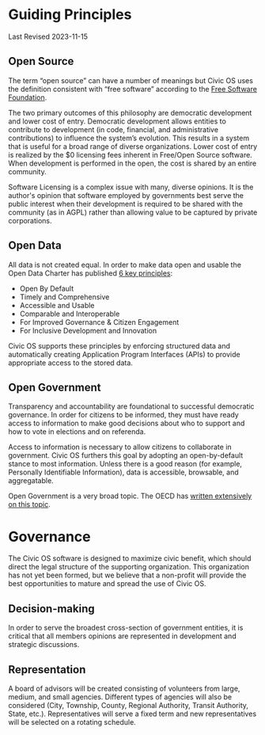 # Guiding Principles
Last Revised 2023-11-15
## Open Source
The term “open source” can have a number of meanings but Civic OS uses the definition consistent with “free software” according to the [Free Software Foundation](https://www.fsf.org/about/what-is-free-software).

The two primary outcomes of this philosophy are democratic development and lower cost of entry. Democratic development allows entities to contribute to development (in code, financial, and administrative contributions) to influence the system’s evolution. This results in a system that is useful for a broad range of diverse organizations. Lower cost of entry is realized by the $0 licensing fees inherent in Free/Open Source software. When development is performed in the open, the cost is shared by an entire community.

Software Licensing is a complex issue with many, diverse opinions. It is the author's opinion that software employed by governments best serve the public interest when their development is required to be shared with the community (as in AGPL) rather than allowing value to be captured by private corporations.

## Open Data
All data is not created equal. In order to make data open and usable the Open Data Charter has published [6 key
principles](https://opendatacharter.net/principles/):
- Open By Default
- Timely and Comprehensive
- Accessible and Usable
- Comparable and Interoperable
- For Improved Governance & Citizen Engagement
- For Inclusive Development and Innovation

Civic OS supports these principles by enforcing structured data and automatically creating Application Program Interfaces (APIs) to provide appropriate access to the stored data.

## Open Government
Transparency and accountability are foundational to successful democratic governance. In order for citizens to be informed, they must have ready access to information to make good decisions about who to support and how to vote in elections and on referenda.

Access to information is necessary to allow citizens to collaborate in government. Civic OS furthers this goal by adopting an open-by-default stance to most information. Unless there is a good reason (for example, Personally Identifiable Information), data is accessible, browsable, and aggregatable.

Open Government is a very broad topic. The OECD has [written extensively on this topic](https://www.oecd.org/gov/open-government/).

# Governance
The Civic OS software is designed to maximize civic benefit, which should direct the legal structure of the supporting organization. This organization has not yet been formed, but we believe that a non-profit will provide the best opportunities to mature and spread the use of Civic OS.

## Decision-making
In order to serve the broadest cross-section of government entities, it is critical that all members opinions are represented in development and strategic discussions.

## Representation
A board of advisors will be created consisting of volunteers from large, medium, and small agencies. Different types of agencies will also be considered (City, Township, County, Regional Authority, Transit Authority, State, etc.). Representatives will serve a fixed term and new representatives will be selected on a rotating schedule.
